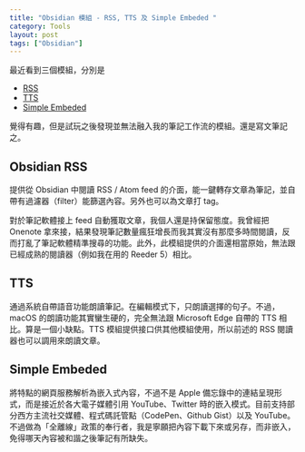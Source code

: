 ```yaml
---
title: "Obsidian 模組 - RSS, TTS 及 Simple Embeded "
category: Tools
layout: post
tags: ["Obsidian"]
---
```


最近看到三個模組，分別是

- [RSS](https://github.com/joethei/obsidian-rss)
- [TTS](https://github.com/joethei/obsidian-tts)
- [Simple Embeded](https://github.com/samwarnick/obsidian-simple-embeds)

覺得有趣，但是試玩之後發現並無法融入我的筆記工作流的模組。還是寫文筆記之。

## Obsidian RSS

提供從 Obsidian 中閱讀 RSS / Atom feed 的介面，能一鍵轉存文章為筆記，並自帶有過濾器（filter）能篩選內容。另外也可以為文章打 tag。

對於筆記軟體接上 feed 自動獲取文章，我個人還是持保留態度。我曾經把 Onenote 拿來接，結果發現筆記數量瘋狂增長而我其實沒有那麼多時間閱讀，反而打亂了筆記軟體精準搜尋的功能。此外，此模組提供的介面還相當原始，無法跟已經成熟的閱讀器（例如我在用的 Reeder 5）相比。

## TTS

通過系統自帶語音功能朗讀筆記。在編輯模式下，只朗讀選擇的句子。不過，macOS 的朗讀功能其實蠻生硬的，完全無法跟 Microsoft Edge 自帶的 TTS 相比。算是一個小缺點。TTS 模組提供接口供其他模組使用，所以前述的 RSS 閱讀器也可以調用來朗讀文章。

## Simple Embeded

將特點的網頁服務解析為嵌入式內容，不過不是 Apple 備忘錄中的連結呈現形式，而是接近於各大電子媒體引用 YouTube、Twitter 時的嵌入模式。目前支持部分西方主流社交媒體、程式碼託管點（CodePen、Github Gist）以及 YouTube。不過做為「全離線」政策的奉行者，我是寧願把內容下載下來或另存，而非嵌入，免得哪天內容被和諧之後筆記有所缺失。
